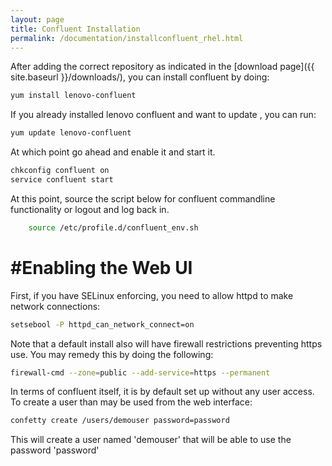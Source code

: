 ```yaml
---
layout: page
title: Confluent Installation
permalink: /documentation/installconfluent_rhel.html
---
```


After adding the correct repository as indicated in the [download page]({{ site.baseurl }}/downloads/), you can install confluent by doing:
```sh
yum install lenovo-confluent
```	
If you already installed lenovo confluent and want to update , you can run: 
```sh    
yum update lenovo-confluent
```	
At which point go ahead and enable it and start it.
```sh
chkconfig confluent on
service confluent start
```
At this point, source the script below for confluent commandline functionality or logout and log back in. 
```sh 
    source /etc/profile.d/confluent_env.sh
```
#Enabling the Web UI
====================

First, if you have SELinux enforcing, you need to allow httpd to make network
connections:
```sh
setsebool -P httpd_can_network_connect=on
```
Note that a default install also will have firewall restrictions preventing
https use.  You may remedy this by doing the following:
```sh
firewall-cmd --zone=public --add-service=https --permanent
```
In terms of confluent itself, it is by default set up without any user access.  To create a user than may be used from the web interface:
```sh
confetty create /users/demouser password=password
```
This will create a user named 'demouser' that will be able to use the password
'password'

